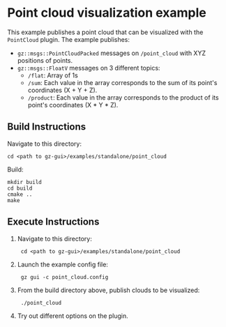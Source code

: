 # Point cloud visualization example

This example publishes a point cloud that can be visualized with the
`PointCloud` plugin. The example publishes:

* `gz::msgs::PointCloudPacked` messages on `/point_cloud` with XYZ
  positions of points.
* `gz::msgs::FloatV` messages on 3 different topics:
    * `/flat`: Array of 1s
    * `/sum`: Each value in the array corresponds to the sum of its point's
       coordinates (X + Y + Z).
    * `/product`: Each value in the array corresponds to the product of its
       point's  coordinates (X * Y * Z).

## Build Instructions

Navigate to this directory:

    cd <path to gz-gui>/examples/standalone/point_cloud

Build:

    mkdir build
    cd build
    cmake ..
    make

## Execute Instructions

1. Navigate to this directory:

        cd <path to gz-gui>/examples/standalone/point_cloud

1. Launch the example config file:

        gz gui -c point_cloud.config

3. From the build directory above, publish clouds to be visualized:

        ./point_cloud

4. Try out different options on the plugin.
